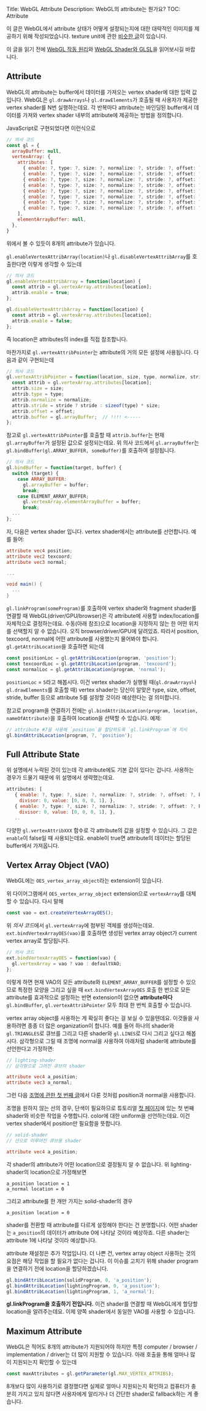 Title: WebGL Attribute
Description: WebGL의 attribute는 뭔가요?
TOC: Attribute


이 글은 WebGL에서 attribute 상태가 어떻게 설정되는지에 대한 대략적인 이미지를 제공하기 위해 작성되었습니다.
texture unit에 관한 [비슷한 글](webgl-texture-units.html)이 있습니다.

이 글을 읽기 전에 [WebGL 작동 원리](webgl-how-it-works.html)와 [WebGL Shader와 GLSL](https://webglfundamentals.org/webgl/lessons/webgl-shaders-and-glsl.html)을 읽어보시길 바랍니다.

## Attribute

WebGL의 attribute는 buffer에서 데이터를 가져오는 vertex shader에 대한 입력 값입니다.
WebGL은 `gl.drawArrays`나 `gl.drawElements`가 호출될 때 사용자가 제공한 vertex shader를 N번 실행하는데요.
각 반복마다 attribute는 바인딩된 buffer에서 데이터를 가져와 vertex shader 내부의 attribute에 제공하는 방법을 정의합니다.

JavaScript로 구현되었다면 이런식으로

```js
// 의사 코드
const gl = {
  arrayBuffer: null,
  vertexArray: {
    attributes: [
      { enable: ?, type: ?, size: ?, normalize: ?, stride: ?, offset: ?, buffer: ?, divisor: 0, },
      { enable: ?, type: ?, size: ?, normalize: ?, stride: ?, offset: ?, buffer: ?, divisor: 0, },
      { enable: ?, type: ?, size: ?, normalize: ?, stride: ?, offset: ?, buffer: ?, divisor: 0, },
      { enable: ?, type: ?, size: ?, normalize: ?, stride: ?, offset: ?, buffer: ?, divisor: 0, },
      { enable: ?, type: ?, size: ?, normalize: ?, stride: ?, offset: ?, buffer: ?, divisor: 0, },
      { enable: ?, type: ?, size: ?, normalize: ?, stride: ?, offset: ?, buffer: ?, divisor: 0, },
      { enable: ?, type: ?, size: ?, normalize: ?, stride: ?, offset: ?, buffer: ?, divisor: 0, },
      { enable: ?, type: ?, size: ?, normalize: ?, stride: ?, offset: ?, buffer: ?, divisor: 0, },
    ],
    elementArrayBuffer: null,
  },
}
```

위에서 볼 수 있듯이 8개의 attribute가 있습니다.

`gl.enableVertexAttribArray(location)`나 `gl.disableVertexAttribArray`를 호출한다면 이렇게 생각할 수 있는데

```js
// 의사 코드
gl.enableVertexAttribArray = function(location) {
  const attrib = gl.vertexArray.attributes[location];
  attrib.enable = true;
};

gl.disableVertexAttribArray = function(location) {
  const attrib = gl.vertexArray.attributes[location];
  attrib.enable = false;
};
```

즉 location은 attributes의 index를 직접 참조합니다.

마찬가지로 `gl.vertexAttribPointer`는 attribute의 거의 모든 설정에 사용됩니다.
다음과 같이 구현되는데

```js
// 의사 코드
gl.vertexAttribPointer = function(location, size, type, normalize, stride, offset) {
  const attrib = gl.vertexArray.attributes[location];
  attrib.size = size;
  attrib.type = type;
  attrib.normalize = normalize;
  attrib.stride = stride ? stride : sizeof(type) * size;
  attrib.offset = offset;
  attrib.buffer = gl.arrayBuffer;  // !!!! <-----
};
```

참고로 `gl.vertexAttribPointer`를 호출할 때 `attrib.buffer`는 현재 `gl.arrayBuffer`가 설정된 값으로 설정되는데요.
위 의사 코드에서 `gl.arrayBuffer`는 `gl.bindBuffer(gl.ARRAY_BUFFER, someBuffer)`를 호출하여 설정됩니다.

```js
// 의사 코드
gl.bindBuffer = function(target, buffer) {
  switch (target) {
    case ARRAY_BUFFER:
      gl.arrayBuffer = buffer;
      break;
    case ELEMENT_ARRAY_BUFFER;
      gl.vertexArray.elementArrayBuffer = buffer;
      break;
  ...
};
```

자, 다음은 vertex shader 입니다.
vertex shader에서는 attribute를 선언합니다.
예를 들어:

```glsl
attribute vec4 position;
attribute vec2 texcoord;
attribute vec3 normal;

...

void main() {
  ...
}
```

`gl.linkProgram(someProgram)`를 호출하여 vertex shader와 fragment shader를 연결할 때 WebGL(driver/GPU/browser)은 각 attribute에 사용할 index/location를 자체적으로 결정하는데요.
수동(아래 참조)으로 location을 지정하지 않는 한 어떤 위치를 선택할지 알 수 없습니다.
오직 browser/driver/GPU에 달려있죠.
따라서 position, texcoord, normal에 어떤 attribute를 사용했는지 물어봐야 합니다.
`gl.getAttribLocation`을 호출하면 되는데

```js
const positionLoc = gl.getAttribLocation(program, 'position');
const texcoordLoc = gl.getAttribLocation(program, 'texcoord');
const normalLoc = gl.getAttribLocation(program, 'normal');
```

`positionLoc` = `5`라고 해봅시다.
이건 vertex shader가 실행될 때(`gl.drawArrays`나 `gl.drawElements`를 호출할 때) vertex shader는 당신이 알맞은 type, size, offset, stride, buffer 등으로 attribute 5를 설정할 것이라 예상한다는 걸 의미합니다.

참고로 program을 연결하기 전에는 `gl.bindAttribLocation(program, location, nameOfAttribute)`을 호출하여 location을 선택할 수 있습니다.
예제:

```js
// attribute #7을 사용해 `position`을 할당하도록 `gl.linkProgram`에 지시
gl.bindAttribLocation(program, 7, 'position');
```

## Full Attribute State

위 설명에서 누락된 것이 있는데 각 attribute에도 기본 값이 있다는 겁니다.
사용하는 경우가 드물기 때문에 위 설명에서 생략했는데요.

```js
attributes: [
   { enable: ?, type: ?, size: ?, normalize: ?, stride: ?, offset: ?, buffer: ?,
   　divisor: 0, value: [0, 0, 0, 1], },
   { enable: ?, type: ?, size: ?, normalize: ?, stride: ?, offset: ?, buffer: ?,
   　divisor: 0, value: [0, 0, 0, 1], },
   ..
```

다양한 `gl.vertexAttribXXX` 함수로 각 attribute의 값을 설정할 수 있습니다.
그 값은 `enable`이 false일 때 사용되는데요.
enable이 true면 attribute의 데이터는 할당된 buffer에서 가져옵니다.

<a id="vaos"></a>
## Vertex Array Object (VAO)

WebGL에는 `OES_vertex_array_object`라는 extension이 있습니다.

위 다이어그램에서 `OES_vertex_array_object` extension으로 `vertexArray`를 대체할 수 있습니다.
다시 말해

```js
const vao = ext.createVertexArrayOES();
```

위 *의사 코드*에서 `gl.vertexArray`에 첨부된 객체를 생성하는데요.
`ext.bindVertexArrayOES(vao)`를 호출하면 생성된 vertex array object가 current vertex array로 할당됩니다.

```js
// 의사 코드
ext.bindVertexArrayOES = function(vao) {
  gl.vertexArray = vao ? vao : defaultVAO;
};
```

이렇게 하면 현재 VAO의 모든 attribute와 `ELEMENT_ARRAY_BUFFER`를 설정할 수 있으므로 특정한 모양을 그리고 싶을 때 `ext.bindVertexArrayOES` 호출 한 번으로 모든 attribute를 효과적으로 설정하는 반면 extension이 없으면 **attribute마다** `gl.bindBuffer`, `gl.vertexAttribPointer` 모두 최대 한 번씩 호출할 수 있습니다.

vertex array object를 사용하는 게 확실히 좋다는 걸 보실 수 있을텐데요.
이것들을 사용하려면 종종 더 많은 organization이 합니다.
예를 들어 하나의 shader와 `gl.TRIANGLES`로 큐브를 그리고 다른 shader와 `gl.LINES`로 다시 그리고 싶다고 해봅시다.
삼각형으로 그릴 때 조명에 normal을 사용하여 아래처럼 shader에 attribute를 선언한다고 가정하면:

```glsl
// lighting-shader
// 삼각형으로 그려진 큐브의 shader

attribute vec4 a_position;
attribute vec3 a_normal;
```

그런 다음 [조명에 관한 첫 번째 글](webgl-3d-lighting-directional.html)에서 다룬 것처럼 position과 normal을 사용합니다.

조명을 원하지 않는 선의 경우, 단색이 필요하므로 튜토리얼 [첫 페이지](webgl-fundamentals.html)에 있는 첫 번째 shader와 비슷한 작업을 수행합니다.
color에 대한 uniform을 선언하는데요.
이건 vertex shader에서 position만 필요함을 뜻합니다.

```glsl
// solid-shader
// 선으로 이루어진 큐브용 shader

attribute vec4 a_position;
```

각 shader의 attribute가 어떤 location으로 결정될지 알 수 없습니다.
위 lighting-shader의 location으로 가정해보면

```
a_position location = 1
a_normal location = 0
```

그리고 attribute를 한 개만 가지는 solid-shader의 경우

```
a_position location = 0
```

shader를 전환할 때 attribute를 다르게 설정해야 한다는 건 분명합니다.
어떤 shader는 `a_position`의 데이터가 attribute 0에 나타날 것이라 예상하죠.
다른 shader는 attribute 1에 나타날 것이라 예상합니다.

attribute 재설정은 추가 작업입니다.
더 나쁜 건, vertex array object 사용하는 것의 요점은 해당 작업을 할 필요가 없다는 겁니다.
이 이슈를 고치기 위해 shader program을 연결하기 전에 location을 할당하겠습니다.

```js
gl.bindAttribLocation(solidProgram, 0, 'a_position');
gl.bindAttribLocation(lightingProgram, 0, 'a_position');
gl.bindAttribLocation(lightingProgram, 1, 'a_normal');
```

**gl.linkProgram을 호출하기 전입니다.**
이건 shader를 연결할 때 WebGL에게 할당할 location을 알려주는데요.
이제 양쪽 shader에서 동일한 VAO를 사용할 수 있습니다.

## Maximum Attribute

WebGL은 적어도 8개의 attribute가 지원되어야 하지만 특정 computer / browser / implementation / driver는 더 많이 지원할 수 있습니다.
아래 호출을 통해 얼마나 많이 지원되는지 확인할 수 있는데

```js
const maxAttributes = gl.getParameter(gl.MAX_VERTEX_ATTRIBS);
```

8개보다 많이 사용하기로 결정했다면 실제로 얼마나 지원되는지 확인하고 컴퓨터가 충분히 가지고 있지 않다면 사용자에게 알리거나 더 간단한 shader로 fallback하는 게 좋습니다.
